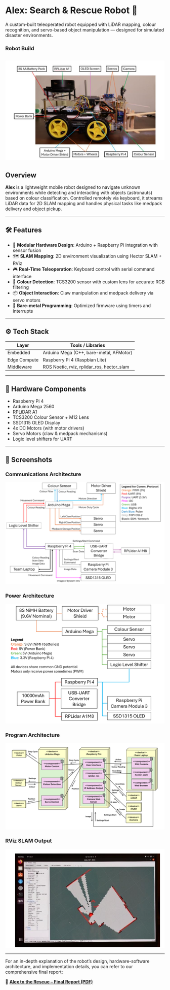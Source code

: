 # Alex: Search & Rescue Robot 🤖

A custom-built teleoperated robot equipped with LiDAR mapping, colour recognition, and servo-based object manipulation — designed for simulated disaster environments.


### Robot Build  
![Robot](images/robot.png)
---

## Overview

**Alex** is a lightweight mobile robot designed to navigate unknown environments while detecting and interacting with objects (astronauts) based on colour classification. Controlled remotely via keyboard, it streams LiDAR data for 2D SLAM mapping and handles physical tasks like medpack delivery and object pickup.

---

## 🛠 Features

- 🔧 **Modular Hardware Design**: Arduino + Raspberry Pi integration with sensor fusion
- 🗺 **SLAM Mapping**: 2D environment visualization using Hector SLAM + RViz
- 🎮 **Real-Time Teleoperation**: Keyboard control with serial command interface
- 🎯 **Colour Detection**: TCS3200 sensor with custom lens for accurate RGB filtering
- 📦 **Object Interaction**: Claw manipulation and medpack delivery via servo motors
- 🧠 **Bare-metal Programming**: Optimized firmware using timers and interrupts

---

## ⚙️ Tech Stack

| Layer        | Tools / Libraries                        |
|--------------|-------------------------------------------|
| Embedded     | Arduino Mega (C++, bare-metal, AFMotor) |
| Edge Compute | Raspberry Pi 4 (Raspbian Lite)           |
| Middleware   | ROS Noetic, rviz, rplidar_ros, hector_slam |

---

## 🔩 Hardware Components

- Raspberry Pi 4
- Arduino Mega 2560
- RPLiDAR A1
- TCS3200 Colour Sensor + M12 Lens
- SSD1315 OLED Display
- 4x DC Motors (with motor drivers)
- Servo Motors (claw & medpack mechanisms)
- Logic level shifters for UART

---

## 📸 Screenshots

### Communications Architecture  
![Communications Architecture](images/communications.png)

### Power Architecture  
![Power Architecture](images/power.png)

### Program Architecture  
![Program Architecture](images/program.png)

### RViz SLAM Output  
![RViz Map](images/slam.png)

---
For an in-depth explanation of the robot’s design, hardware-software architecture, and implementation details, you can refer to our comprehensive final report:

📘 [**Alex to the Rescue – Final Report (PDF)**](Final_Report.pdf)
